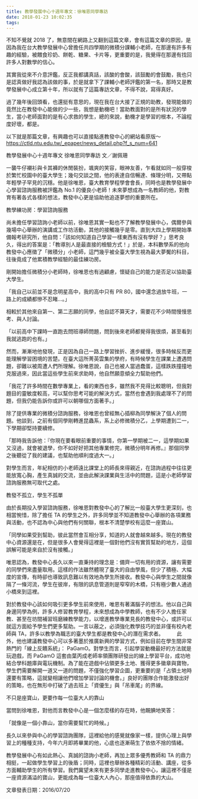 ```yaml
---
title: 教學發展中心十週年專文：徐唯恩同學專訪
date: 2018-01-23 10:02:35
tags:
---
```


不知不覺就 2018 了，無意間在網路上又翻到這篇文章，會有這篇文章的原因，是因為我在台大教學發展中心曾擔任共四學期的微積分課輔小老師，在那邊有許多有趣的經驗，被餵食珍奶、餅乾、糖果、卡片等，更重要的是，我覺得在那邊有找回許多人對數學的信心。

其實我從來不介意評鑑，反正我都講真話，該酸的會酸，該鼓勵的會鼓勵，我也只是認真做好我認為該做的事，於是就拿下了課輔小老師評鑑的第一名，那時又是教學發展中心成立第十年，所以就有了這篇專訪文章，不得不說，寫得真好。

過了幾年後回頭看，也還挺有意思的，現在我在台大接了正規的助教，發現能做的竟然比在教發中心能做的少一些，我想是動機吧！當助教面對的是所有狀況的學生，當小老師面對的是有心求救的學生，總的來說，動機才是學習的根本，不論程度好壞，都是。

以下就是那篇文章，有興趣也可以直接點進教發中心的網站看原版～
https://ctld.ntu.edu.tw/_epaper/news_detail.php?f_s_num=641

<!-- more -->

教學發展中心十週年專文
徐唯恩同學專訪
文／謝佩珊

一襲牛仔襯衫與卡其褲的休閒裝扮，颯爽的笑容，眼神友善，乍看就如同一般穿梭於繁忙校園中的臺大學生；幾句交談之間，他的表達自信暢達、條理分明，又帶點年輕學子罕見的沉穩。他是徐唯恩，臺大教育學程學會會長，同時也是教學發展中心學習諮詢服務被評鑑為 No.1 的優良小老師！未來夢想成為一名教師的他，對教育有著各式各樣的想法，教發中心更是協助他追逐夢想的重要所在。

教學練功房：學習諮詢服務

尚未擔任學習諮詢小老師以前，徐唯恩其實一點也不了解教學發展中心，偶爾參與幾場中心舉辦的演講或工作坊活動，其他的接觸幾乎是零。直到大四上學期開始準備報考研究所，他自問：「該如何知道自己學習一樣東西有沒有學好？」思考良久，得出的答案是：「教導別人是最直接的檢驗方式！」於是，本科數學系的他向教發中心應徵了「微積分」小老師，這門幾乎被全臺大學生視為最大夢魘的科目，往後竟成了他累積教學經驗的最佳練功房。

剛開始擔任微積分小老師時，徐唯恩也有過顧慮，懷疑自己的能力是否足以協助臺大學生。

「我自己以前並不是念明星高中，我的高中只有 PR 80，國中還念過放牛班，一路上的成績都慘不忍睹…。」

相較於其他來自第一、第二志願的同學，他自認不算天才，需要花不少時間慢慢思考、與人討論。

「以前高中下課時一直跑去問班導師問題，問到後來老師都覺得我很煩，甚至看到我就逃跑的也有。」

然而，漸漸地他發現，正是因為自己一路上學習挫折、進步緩慢，很多時候反而更能理解學習困境的苦楚。在臺大這所菁英雲集的學府，有時候學生在課業上遭遇問題，卻難以被周遭人們所理解。徐唯恩說，自己也被人當過蠢蛋，這樣跌跌撞撞地克服過來，因此當這些學生前來求助時，他自然願意傾全力幫助他們。

「我花了許多時間在數學專業上，看的東西也多，雖然我不見得比較聰明，但我對題目的靈敏度較高，可以幫你思考可能的解決方式，當然也會遇到我處理不了的問題，但我仍能告訴你或許可以朝哪個方面著手。」

除了提供專業的微積分諮詢服務，徐唯恩也曾經無心插柳為同學解決了個人的問題。他談到，之前有個同學剛轉進昆蟲系，系上必修微積分乙，上學期遭到二一，下學期卻堅持要續修。

「那時我告訴他：『你現在要看眼前重要的事情，你第一學期被二一，這學期如果又沒過，就會被退學，你不如好好把其他專業修完，微積分明年再修。』那個同學之後聽從了我的建議，也幫助他順利度過大一。」

對學生而言，年紀相仿的小老師遠比課堂上的師長來得親近，在諮詢過程中往往更能放寬心胸，產生真誠的交流，並由此解決課業與生活中的問題，這是小老師學習諮詢服務無可取代之處。

教發不孤立，學生不孤單

由於長期投入學習諮詢服務，徐唯恩對教發中心的了解比一般臺大學生更深刻，也相當惋惜，除了擔任 TA 的學生之外，許多同學並不知道教發中心舉辦的各項業務與活動，也不認為中心與他們有何關聯，根本不清楚學校有這麼一座寶山。

「同學如果受到幫助，彼此當然會互相分享，知道的人就會越來越多。現在的教發中心資源還是在，但是很多人會覺得這裡是一個對他們沒有實質幫助的地方，這個誤解可能是來自於沒有接觸。」

唯恩認為，教發中心長久以來一直秉持的理念是：備齊一切有用的資源，讓有需要的同學們來盡量取用。這樣的作法雖然體現了臺大的自由學風，但少了積極、大幅度的宣傳，有時卻也導致訊息難以有效地為學生所接收。教發中心與學生之間就像隔了一條河流，學生在彼岸，有限的訊息管道則是窄窄的木橋，只有極少數人通過小橋來到這裡。

對於教發中心該如何吸引更多學生前來使用，唯恩有著滿腦子的想法。他以自己與身邊同學為例，許多人修習教育學程，未來想成為中學教師，也有不少人擔任家教、甚至在坊間補習班磨練教學能力，以增進教學專業見長的教發中心，或許可以就這方面給予學生們更多幫助。一言以蔽之，必須強化教學技巧的並非僅有校內老師與 TA，許多以教學為職志的臺大學生都是教發中心的潛在需求者。
　　
此外，他也建議教發中心可以多著墨於推廣新興的學習方式，例如目前在學生間非常熱門的「線上反饋系統」： PaGamO。對學生而言，引起學習動機最好的方法就是玩遊戲，而 PaGamO 這套由葉丙成老師率領團隊研發出的線上學習平台，成功地結合學科題庫與電玩機制。為了能在遊戲中佔領更多土地、獲得更多徽章與寶物，學生們需要解開一道又一道的問題，不僅強化學習企圖，更重要的是「占領土地時還要有策略，這就變相讓他們增加學習討論的機會。」良好的團隊合作能激發出好的策略，也在無形中打破了過去班上「資優生」與「吊車尾」的界線。

不只是座寶山，更要作每一位臺大人的靠山

當問到徐唯恩，對他而言教發中心是一個怎麼樣的存在時，他靦腆地笑答：

「就像是一個小靠山，當你需要幫忙的時候。」

長久以來參與中心的學習諮詢團隊，這裡給他的感覺就像家一樣，提供心理上與學習上的種種支持，今年六月即將畢業的他，心底也逐漸萌生了依依不捨的情緒。

教學發展中心有如此熱心、真誠的諮詢小老師，再加上眾多優秀教師和 TA 的鼎力相挺，一起做學生學習上的後盾；同時，這裡也舉辦各種精彩的活動、講座，從多方面輔助學生的所有學習。我們冀望未來有更多同學走進教發中心，讓這裡不僅是一座資源滿溢的寶山，更能成為每一位臺大人內心，那座值得依靠的大山。

 
文章發表日期：2016/07/20 

